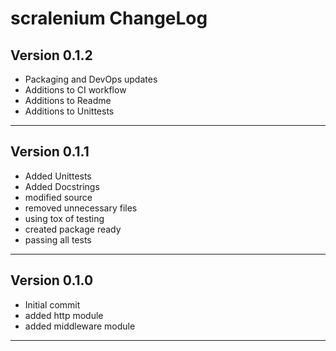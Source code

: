 # scralenium ChangeLog

## Version 0.1.2

- Packaging and DevOps updates
- Additions to CI workflow
- Additions to Readme
- Additions to Unittests

-------------------

## Version 0.1.1

- Added Unittests
- Added Docstrings
- modified source
- removed unnecessary files
- using tox of testing
- created package ready
- passing all tests

-------------------

## Version 0.1.0

- Initial commit
- added http module
- added middleware module

-------------------
